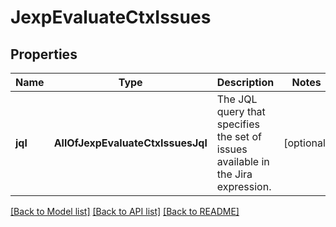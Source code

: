 # JexpEvaluateCtxIssues

## Properties
Name | Type | Description | Notes
------------ | ------------- | ------------- | -------------
**jql** | **AllOfJexpEvaluateCtxIssuesJql** | The JQL query that specifies the set of issues available in the Jira expression. | [optional] 

[[Back to Model list]](../README.md#documentation-for-models) [[Back to API list]](../README.md#documentation-for-api-endpoints) [[Back to README]](../README.md)

